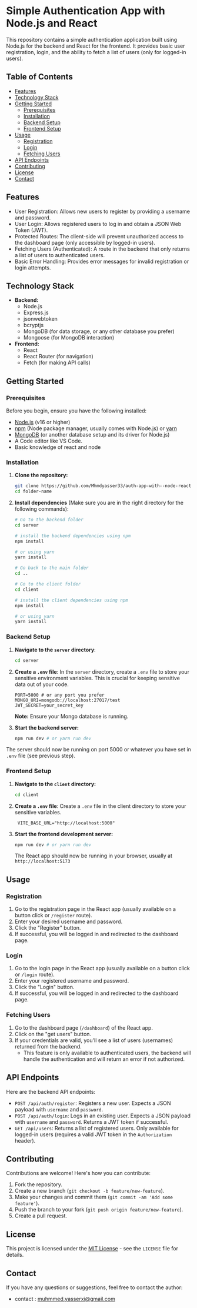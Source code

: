 

# Simple Authentication App with Node.js and React

This repository contains a simple authentication application built using Node.js for the backend and React for the frontend. It provides basic user registration, login, and the ability to fetch a list of users (only for logged-in users).

## Table of Contents

- [Features](#features)
- [Technology Stack](#technology-stack)
- [Getting Started](#getting-started)
    - [Prerequisites](#prerequisites)
    - [Installation](#installation)
    - [Backend Setup](#backend-setup)
    - [Frontend Setup](#frontend-setup)
- [Usage](#usage)
    - [Registration](#registration)
    - [Login](#login)
    - [Fetching Users](#fetching-users)
- [API Endpoints](#api-endpoints)
- [Contributing](#contributing)
- [License](#license)
- [Contact](#contact)

## Features

-   User Registration: Allows new users to register by providing a username and password.
-   User Login: Allows registered users to log in and obtain a JSON Web Token (JWT).
-   Protected Routes: The client-side will prevent unauthorized access to the dashboard page (only accessible by logged-in users).
-   Fetching Users (Authenticated): A route in the backend that only returns a list of users to authenticated users.
-   Basic Error Handling: Provides error messages for invalid registration or login attempts.

## Technology Stack

-   **Backend:**
    -   Node.js
    -   Express.js
    -   jsonwebtoken
    -   bcryptjs
    -   MongoDB (for data storage, or any other database you prefer)
    -   Mongoose (for MongoDB interaction)
-   **Frontend:**
    -   React
    -   React Router (for navigation)
    -   Fetch (for making API calls)

## Getting Started

### Prerequisites

Before you begin, ensure you have the following installed:

-   [Node.js](https://nodejs.org/) (v16 or higher)
-   [npm](https://www.npmjs.com/) (Node package manager, usually comes with Node.js) or [yarn](https://yarnpkg.com/)
-   [MongoDB](https://www.mongodb.com/) (or another database setup and its driver for Node.js)
-   A Code editor like VS Code.
-  Basic knowledge of react and node

### Installation

1.  **Clone the repository:**
    ```bash
    git clone https://github.com/Mhmdyasser33/auth-app-with--node-react-
    cd folder-name
    ```

2.  **Install dependencies** (Make sure you are in the right directory for the following commands):
    ```bash
    # Go to the backend folder
    cd server 

    # install the backend dependencies using npm
    npm install 

    # or using yarn
    yarn install

    # Go back to the main folder
    cd ..

    # Go to the client folder
    cd client 

    # install the client dependencies using npm
    npm install 

    # or using yarn
    yarn install
    ```

### Backend Setup

1.  **Navigate to the `server` directory**:

    ```bash
    cd server
    ```

2.  **Create a `.env` file**: In the `server` directory, create a `.env` file to store your sensitive environment variables.  This is crucial for keeping sensitive data out of your code.

    ```
    PORT=5000 # or any port you prefer
    MONGO_URI=mongodb://localhost:27017/test
    JWT_SECRET=your_secret_key
    ```
    **Note:** Ensure your Mongo database is running.
3.  **Start the backend server:**

    ```bash
    npm run dev # or yarn run dev
    ```

   The server should now be running on port 5000 or whatever you have set in `.env` file (see previous step).

### Frontend Setup

1.  **Navigate to the `client` directory:**

    ```bash
    cd client
    ```
2.  **Create a `.env` file**: Create a `.env` file in the client directory to store your sensitive variables.

      ```
       VITE_BASE_URL="http://localhost:5000" 
      ```
 
3.  **Start the frontend development server:**

    ```bash
    npm run dev # or yarn run dev
    ```
    The React app should now be running in your browser, usually at `http://localhost:5173`

## Usage

### Registration

1.  Go to the registration page in the React app (usually available on a button click or `/register` route).
2.  Enter your desired username and password.
3.  Click the "Register" button.
4.  If successful, you will be logged in and redirected to the dashboard page.

### Login

1.  Go to the login page in the React app (usually available on a button click or `/login` route).
2.  Enter your registered username and password.
3.  Click the "Login" button.
4.  If successful, you will be logged in and redirected to the dashboard page.

### Fetching Users

1.  Go to the dashboard page (`/dashboard`) of the React app.
2.  Click on the "get users" button.
3.  If your credentials are valid, you'll see a list of users (usernames) returned from the backend.
    *   This feature is only available to authenticated users, the backend will handle the authentication and will return an error if not authorized.

## API Endpoints

Here are the backend API endpoints:

-   `POST /api/auth/register`: Registers a new user. Expects a JSON payload with `username` and `password`.
-   `POST /api/auth/login`: Logs in an existing user. Expects a JSON payload with `username` and `password`. Returns a JWT token if successful.
-   `GET /api/users`: Returns a list of registered users. Only available for logged-in users (requires a valid JWT token in the `Authorization` header).

## Contributing

Contributions are welcome! Here's how you can contribute:

1.  Fork the repository.
2.  Create a new branch (`git checkout -b feature/new-feature`).
3.  Make your changes and commit them (`git commit -am 'Add some feature'`).
4.  Push the branch to your fork (`git push origin feature/new-feature`).
5.  Create a pull request.

## License

This project is licensed under the [MIT License](LICENSE) - see the `LICENSE` file for details.

## Contact

If you have any questions or suggestions, feel free to contact the author:

- contact : muhmmed.yasserxi@gmail.com
